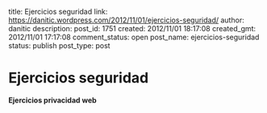 title: Ejercicios seguridad
link: https://danitic.wordpress.com/2012/11/01/ejercicios-seguridad/
author: danitic
description: 
post_id: 1751
created: 2012/11/01 18:17:08
created_gmt: 2012/11/01 17:17:08
comment_status: open
post_name: ejercicios-seguridad
status: publish
post_type: post

# Ejercicios seguridad

**Ejercicios privacidad web**